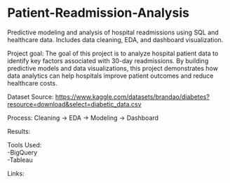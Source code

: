 # Patient-Readmission-Analysis
Predictive modeling and analysis of hospital readmissions using SQL and healthcare data. Includes data cleaning, EDA, and dashboard visualization.

Project goal:
The goal of this project is to analyze hospital patient data to identify key factors associated with 30-day readmissions. By building predictive models and data visualizations, this project demonstrates how data analytics can help hospitals improve patient outcomes and reduce healthcare costs.

Dataset Source:
https://www.kaggle.com/datasets/brandao/diabetes?resource=download&select=diabetic_data.csv

Process:
Cleaning -> EDA -> Modeling -> Dashboard

Results:

Tools Used:<br>
-BigQuery<br>
-Tableau

Links:
